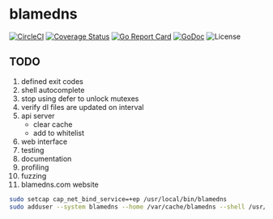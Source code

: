 # blamedns

[![CircleCI](https://circleci.com/gh/joshuarubin/blamedns.svg?style=svg)](https://circleci.com/gh/joshuarubin/blamedns) [![Coverage Status](https://coveralls.io/repos/github/joshuarubin/blamedns/badge.svg?branch=master)](https://coveralls.io/github/joshuarubin/blamedns?branch=master) [![Go Report Card](https://goreportcard.com/badge/jrubin.io/blamedns)](https://goreportcard.com/report/jrubin.io/blamedns) [![GoDoc](https://godoc.org/jrubin.io/blamedns?status.svg)](https://godoc.org/jrubin.io/blamedns) ![License](https://img.shields.io/badge/license-apache-blue.svg)

## TODO

1. defined exit codes
1. shell autocomplete
1. stop using defer to unlock mutexes
1. verify dl files are updated on interval
1. api server
    * clear cache
    * add to whitelist
1. web interface
1. testing
1. documentation
1. profiling
1. fuzzing
1. blamedns.com website

```sh
sudo setcap cap_net_bind_service=+ep /usr/local/bin/blamedns
sudo adduser --system blamedns --home /var/cache/blamedns --shell /usr/sbin/nologin --disabled-password --disabled-login --group --no-create-home
```
